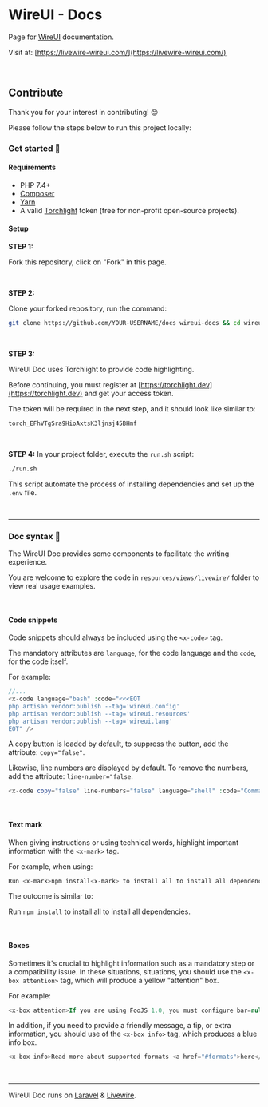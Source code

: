 # WireUI - Docs

Page for [WireUI](https://github.com/wireui/wireui) documentation. 

Visit at: [https://livewire-wireui.com/](https://livewire-wireui.com/)

<br/>

## Contribute

Thank you for your interest in contributing! 😊

Please follow the steps below to run this project locally:

### Get started 🚀 

#### Requirements

-   PHP 7.4+
-   [Composer](https://getcomposer.org)
-   [Yarn](https://yarnpkg.com)
-   A valid [Torchlight](https://torchlight.dev) token (free for non-profit open-source projects).


#### Setup

**STEP 1:**

Fork this repository, click on "Fork" in this page.

<br/>

**STEP 2:**

Clone your forked repository, run the command:

```bash
git clone https://github.com/YOUR-USERNAME/docs wireui-docs && cd wireui-docs
```

<br/>

**STEP 3:**

WireUI Doc uses Torchlight to provide code highlighting.

Before continuing, you must register at [https://torchlight.dev](https://torchlight.dev) and get your access token.

The token will be required in the next step, and it should look like similar to:

 ```bash
 torch_EFhVTgSra9HioAxtsK3ljnsj45BHmf
 ```

<br/>

**STEP 4:** In your project folder, execute the `run.sh` script:

```bash
./run.sh
```

This script automate the process of installing dependencies and set up the `.env` file.

<br>

---

### Doc syntax 📝

The WireUI Doc provides some components to facilitate the writing experience.

You are welcome to explore the code in `resources/views/livewire/` folder to view real usage examples.

<br/>

#### Code snippets

Code snippets should always be included using the `<x-code>` tag.

The mandatory attributes are `language`, for the code language and the `code`, for the code itself.

For example:

```php
//...
<x-code language="bash" :code="<<<EOT
php artisan vendor:publish --tag='wireui.config'
php artisan vendor:publish --tag='wireui.resources'
php artisan vendor:publish --tag='wireui.lang'
EOT" />
```

A copy button is loaded by default, to suppress the button, add the attribute: `copy="false"`.

Likewise, line numbers are displayed by default. To remove the numbers, add the attribute: `line-number="false`.

```php
<x-code copy="false" line-numbers="false" language="shell" :code="Command exit with error error code xyz...." />
```

<br/>

#### Text mark

When giving instructions or using technical words, highlight important information with the `<x-mark>` tag.

For example, when using:

```php
Run <x-mark>npm install<x-mark> to install all to install all dependencies.
```

The outcome is similar to:

Run `npm install` to install all to install all dependencies.

<br/>

#### Boxes

Sometimes it's crucial to highlight information such as a mandatory step or a compatibility issue. In these situations, situations, you should use the `<x-box attention>` tag, which will produce a yellow "attention" box.

For example:

```php
<x-box attention>If you are using FooJS 1.0, you must configure bar=null before update.</x-box>
```

In addition, if you need to provide a friendly message, a tip, or extra information, you should use of the `<x-box info>` tag, which produces a blue info box.

```php
<x-box info>Read more about supported formats <a href="#formats">here</a>.</x-box>
```

<br/>

---

WireUI Doc runs on  [Laravel](https://laravel.com) & [Livewire](https://laravel-livewire.com).

